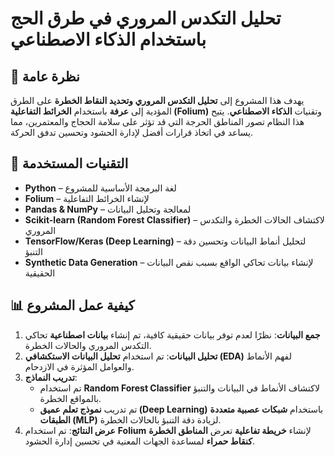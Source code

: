 # **تحليل التكدس المروري في طرق الحج باستخدام الذكاء الاصطناعي**  

## 📌 نظرة عامة  
يهدف هذا المشروع إلى **تحليل التكدس المروري وتحديد النقاط الخطرة** على الطرق المؤدية إلى **عرفة** باستخدام **الخرائط التفاعلية (Folium)** وتقنيات **الذكاء الاصطناعي**. يتيح هذا النظام تصور المناطق الحرجة التي قد تؤثر على سلامة الحجاج والمعتمرين، مما يساعد في اتخاذ قرارات أفضل لإدارة الحشود وتحسين تدفق الحركة.  

## 🚀 التقنيات المستخدمة  
- **Python** – لغة البرمجة الأساسية للمشروع  
- **Folium** – لإنشاء الخرائط التفاعلية  
- **Pandas & NumPy** – لمعالجة وتحليل البيانات  
- **Scikit-learn (Random Forest Classifier)** – لاكتشاف الحالات الخطرة والتكدس المروري  
- **TensorFlow/Keras (Deep Learning)** – لتحليل أنماط البيانات وتحسين دقة التنبؤ  
- **Synthetic Data Generation** – لإنشاء بيانات تحاكي الواقع بسبب نقص البيانات الحقيقية  

## 📊 كيفية عمل المشروع  
1. **جمع البيانات**: نظرًا لعدم توفر بيانات حقيقية كافية، تم إنشاء **بيانات اصطناعية** تحاكي التكدس المروري والحالات الخطرة.  
2. **تحليل البيانات**: تم استخدام **تحليل البيانات الاستكشافي (EDA)** لفهم الأنماط والعوامل المؤثرة في الازدحام.  
3. **تدريب النماذج**:  
   - تم استخدام **Random Forest Classifier** لاكتشاف الأنماط في البيانات والتنبؤ بالمواقع الخطرة.  
   - تم تدريب **نموذج تعلم عميق (Deep Learning)** باستخدام **شبكات عصبية متعددة الطبقات (MLP)** لزيادة دقة التنبؤ بالحالات الخطرة.  
4. **عرض النتائج**: تم استخدام **Folium** لإنشاء **خريطة تفاعلية** تعرض **المناطق الخطرة كنقاط حمراء** لمساعدة الجهات المعنية في تحسين إدارة الحشود.  

